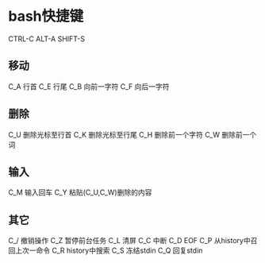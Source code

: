 # bash快捷键
CTRL-C
ALT-A
SHIFT-S

## 移动
C_A 行首
C_E 行尾
C_B 向前一字符
C_F 向后一字符

## 删除
C_U 删除光标至行首
C_K 删除光标至行尾
C_H 删除前一个字符
C_W 删除前一个词

## 输入
C_M 输入回车
C_Y 粘贴(C_U,C_W)删除的内容

## 其它
C_/ 撤销操作
C_Z 暂停前台任务
C_L 清屏
C_C 中断
C_D EOF
C_P 从history中召回上次一命令
C_R history中搜索
C_S 冻结stdin
C_Q 回复stdin



